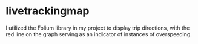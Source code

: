 # livetrackingmap
I utilized the Folium library in my project to display trip directions, with the red line on the graph serving as an indicator of instances of overspeeding.
